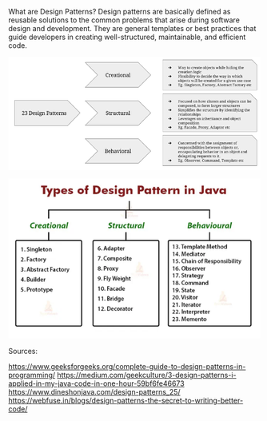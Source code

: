 What are Design Patterns?
Design patterns are basically defined as reusable solutions to the common problems that 
arise during software design and development. They are general templates or best practices 
that guide developers in creating well-structured, maintainable, and efficient code.

![img.png](Images/BasicTypes.png)

![img_1.png](Images/DetailsType.png)

Sources: 

https://www.geeksforgeeks.org/complete-guide-to-design-patterns-in-programming/
https://medium.com/geekculture/3-design-patterns-i-applied-in-my-java-code-in-one-hour-59bf6fe46673
https://www.dineshonjava.com/design-patterns_25/
https://webfuse.in/blogs/design-patterns-the-secret-to-writing-better-code/




